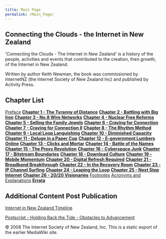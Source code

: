 ```yaml
---
title: Main Page
permalink: /Main_Page/
---
```


Connecting the Clouds - the Internet in New Zealand
---------------------------------------------------

'Connecting the Clouds - The Internet in New Zealand' is a history of the people, activities and events that contributed to the creation, then growth, of the Internet in New Zealand.

Written by author Keith Newman, the book was commissioned by InternetNZ (the Internet Society of New Zealand Inc) and published by Activity Press.

Chapter List
------------

[Preface](/Preface "wikilink")
**[Chapter 1 - The Tyranny of Distance](/Chapter_1_-_The_Tyranny_of_Distance "wikilink")**
**[Chapter 2 - Battling with Big Iron](/Chapter_2_-_Battling_with_Big_Iron "wikilink")**
**[Chapter 3 - No.8 Wire Networks](/Chapter_3_-_No.8_Wire_Networks "wikilink")**
**[Chapter 4 - Nuclear Free Reforms](/Chapter_4_-_Nuclear_Free_Reforms "wikilink")**
**[Chapter 5 - Selling the Family Jewels](/Chapter_5_-_Selling_the_Family_Jewels "wikilink")**
**[Chapter 6 - Craving for Connection](/Chapter_6_-_Craving_for_Connection "wikilink")**
**[Chapter 7 - Craving for Connection II](/Chapter_7_-_Craving_for_Connection_II "wikilink")**
**[Chapter 8 - The Rhythm Method](/Chapter_8_-_The_Rhythm_Method "wikilink")**
**[Chapter 9 - Local Loop Languishing](/Chapter_9_-_Local_Loop_Languishing "wikilink")**
**[Chapter 10 - Diminished Capacity](/Chapter_10_-_Diminished_Capacity "wikilink")**
**[Chapter 11 - Deluge in a Paper Cup](/Chapter_11_-_Deluge_in_a_Paper_Cup "wikilink")**
**[Chapter 12 - E-government Lumbers Online](/Chapter_12_-_E-government_Lumbers_Online "wikilink")**
**[Chapter 13 - Clicks and Mortar](/Chapter_13_-_Clicks_and_Mortar "wikilink")**
**[Chapter 14 - Battle of the Names](/Chapter_14_-_Battle_of_the_Names "wikilink")**
**[Chapter 15 - The Proxy Revolution](/Chapter_15_-_The_Proxy_Revolution "wikilink")**
**[Chapter 16 - Cyberspace Junk](/Chapter_16_-_Cyberspace_Junk "wikilink")**
**[Chapter 17 - Bitstream Boundaries](/Chapter_17_-_Bitstream_Boundaries "wikilink")**
**[Chapter 18 - Download Culture](/Chapter_18_-_Download_Culture "wikilink")**
**[Chapter 19 - Mobile Momentum](/Chapter_19_-_Mobile_Momentum "wikilink")**
**[Chapter 20 - Digital Refresh Required](/Chapter_20_-_Digital_Refresh_Required "wikilink")**
**[Chapter 21 - Broadband Breakthrough](/Chapter_21_-_Broadband_Breakthrough "wikilink")**
**[Chapter 22 - In the Recovery Room](/Chapter_22_-_In_the_Recovery_Room "wikilink")**
**[Chapter 23 - IP Channel Surfing](/Chapter_23_-_IP_Channel_Surfing "wikilink")**
**[Chapter 24 - Leaping the Loop](/Chapter_24_-_Leaping_the_Loop "wikilink")**
**[Chapter 25 - Next Step Internet](/Chapter_25_-_Next_Step_Internet "wikilink")**
**[Chapter 26 - 20/20 Visionaries](/Chapter_26_-_20/20_Visionaries "wikilink")**
[Footnotes](/Footnotes "wikilink")
[Acronyms and Explanations](/Acronyms_and_Explanations "wikilink")
**[Errata](/Errata "wikilink")**

Additional Content Post Publication
-----------------------------------

[Internet in New Zealand Timeline](/Internet_in_New_Zealand_Timeline "wikilink")

[Postscript - Holding Back the Tide - Obstacles to Advancement](/Postscript_-_Holding_Back_the_Tide_-_Obstacles_to_Advancement "wikilink")

© 2008 The Internet Society of New Zealand, Inc. This is a static export of the earlier MediaWiki site.
